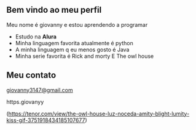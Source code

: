 ## Bem vindo ao meu perfil


Meu nome é giovanny e estou aprendendo a programar

 - Estudo na **Alura**
 - Minha linguagem favorita atualmente é python
 - A minha linguagem q eu menos gosto é Java
 - Minha serie favorita é Rick and morty E The owl house

## Meu contato

giovanny3147@gmail.com

https.giovanyy

(https://tenor.com/view/the-owl-house-luz-noceda-amity-blight-lumity-kiss-gif-3751918434185107677)

